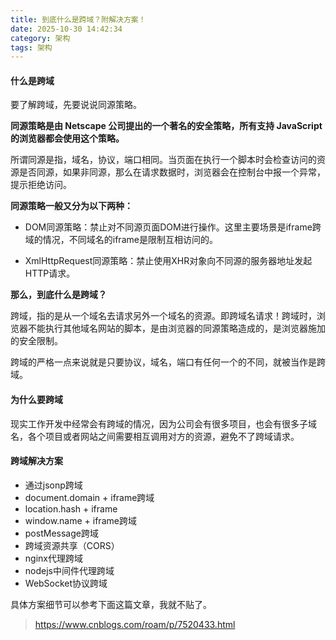 ```yaml
---
title: 到底什么是跨域？附解决方案！
date: 2025-10-30 14:42:34
category: 架构
tags: 架构
---
```


#### 什么是跨域

要了解跨域，先要说说同源策略。

**同源策略是由 Netscape 公司提出的一个著名的安全策略，所有支持 JavaScript 的浏览器都会使用这个策略。**

所谓同源是指，域名，协议，端口相同。当页面在执行一个脚本时会检查访问的资源是否同源，如果非同源，那么在请求数据时，浏览器会在控制台中报一个异常，提示拒绝访问。

**同源策略一般又分为以下两种：**

- DOM同源策略：禁止对不同源页面DOM进行操作。这里主要场景是iframe跨域的情况，不同域名的iframe是限制互相访问的。

- XmlHttpRequest同源策略：禁止使用XHR对象向不同源的服务器地址发起HTTP请求。

**那么，到底什么是跨域？**

跨域，指的是从一个域名去请求另外一个域名的资源。即跨域名请求！跨域时，浏览器不能执行其他域名网站的脚本，是由浏览器的同源策略造成的，是浏览器施加的安全限制。

跨域的严格一点来说就是只要协议，域名，端口有任何一个的不同，就被当作是跨域。

#### 为什么要跨域

现实工作开发中经常会有跨域的情况，因为公司会有很多项目，也会有很多子域名，各个项目或者网站之间需要相互调用对方的资源，避免不了跨域请求。

#### 跨域解决方案

- 通过jsonp跨域
- document.domain + iframe跨域
- location.hash + iframe
- window.name + iframe跨域
- postMessage跨域
- 跨域资源共享（CORS）
- nginx代理跨域
- nodejs中间件代理跨域
- WebSocket协议跨域

具体方案细节可以参考下面这篇文章，我就不贴了。

> https://www.cnblogs.com/roam/p/7520433.html